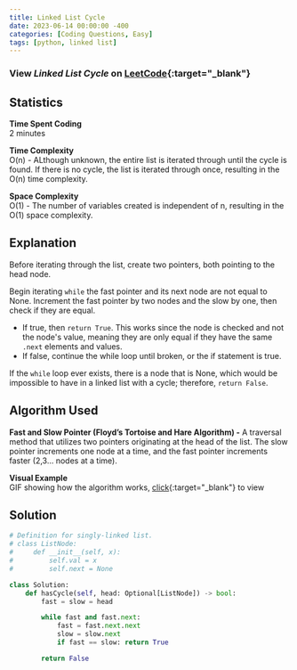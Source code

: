 ```yaml
---
title: Linked List Cycle
date: 2023-06-14 00:00:00 -400
categories: [Coding Questions, Easy]
tags: [python, linked list]
---
```


### View *Linked List Cycle* on [LeetCode](https://leetcode.com/problems/linked-list-cycle/description/){:target="_blank"}  

## Statistics  

**Time Spent Coding**  
2 minutes

**Time Complexity**  
O(n) - ALthough unknown, the entire list is iterated through until the cycle is found. If there is no cycle, the list is iterated through once, resulting in the O(n) time complexity.

**Space Complexity**  
O(1) - The number of variables created is independent of n, resulting in the O(1) space complexity.

## Explanation  
Before iterating through the list, create two pointers, both pointing to the head node.

Begin iterating `while` the fast pointer and its next node are not equal to None.
Increment the fast pointer by two nodes and the slow by one, then check if they are equal.

*   If true, then `return True`. This works since the node is checked and not the node's value, meaning they are only equal if they have the same `.next` elements and values.
*   If false, continue the while loop until broken, or the if statement is true.

If the `while` loop ever exists, there is a node that is None, which would be impossible to have in a linked list with a cycle; therefore, `return False`.

## Algorithm Used

**Fast and Slow Pointer (Floyd’s Tortoise and Hare Algorithm) -** A traversal method that utilizes two pointers originating at the head of the list. The slow pointer increments one node at a time, and the fast pointer increments faster (2,3... nodes at a time).

**Visual Example**  
GIF showing how the algorithm works, [click](https://cdn.emre.me/2019-10-23-tortoise-and-hare.gif){:target="_blank"} to view 


## Solution  

```python
# Definition for singly-linked list.
# class ListNode:
#     def __init__(self, x):
#         self.val = x
#         self.next = None

class Solution:
    def hasCycle(self, head: Optional[ListNode]) -> bool:
        fast = slow = head

        while fast and fast.next:
            fast = fast.next.next
            slow = slow.next
            if fast == slow: return True 

        return False
```
